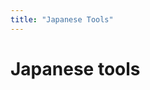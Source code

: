 ```yaml
---
title: "Japanese Tools"
---
```


# Japanese tools

<CardGrid :columns="2">

  <CustomCard
    icon='<svg width="56" height="56" viewBox="0 0 56 56" xmlns="http://www.w3.org/2000/svg"><path fill="currentColor" d="M11.505 56h21.4c4.561 0 6.721-2.314 6.721-6.92v-4.077h4.298c4.54 0 6.81-2.314 6.81-6.92V6.92c0-4.606-2.27-6.92-6.81-6.92h-21.29c-4.54 0-6.831 2.314-6.831 6.92v4.077h-4.298c-4.54 0-6.832 2.314-6.832 6.92V49.08c0 4.628 2.292 6.92 6.832 6.92M27.902 7.78c-.97 0-1.41-.64-1.41-1.3v-.464c0-.683.44-1.3 1.41-1.3h10.755c.947 0 1.41.617 1.41 1.3v.463c0 .662-.463 1.3-1.41 1.3Zm-16.22 44.672c-2.27 0-3.46-1.234-3.46-3.438V17.96c0-2.16 1.19-3.415 3.481-3.415h7.648v12.782c0 2.777 1.41 4.143 4.143 4.143h12.584v17.543c0 2.204-1.19 3.438-3.482 3.438Zm12.23-24.309c-.88 0-1.233-.352-1.233-1.212V15.23l12.716 12.914Z"/></svg>'
    details="Extracts text from Visual Novels"
    title='Textractor'
    link="textractor"
  />

  <CustomCard
    icon='<svg width="24" height="24" viewBox="0 0 24 24" xmlns="http://www.w3.org/2000/svg"><path fill="none" stroke="currentColor" stroke-linecap="round" stroke-linejoin="round" stroke-width="2" d="M14 7h3a1 1 0 0 1 0 10h-3m-4 0H7A1 1 0 0 1 7 7h3m-2 5h8"/></svg>'
    title="H-codes"
    details="Hook codes to use with Textractor"
    link="h-codes"
  />
  
  <CustomCard
    icon='<svg width="24" height="24" viewBox="0 0 24 24" xmlns="http://www.w3.org/2000/svg"><path fill="none" stroke="currentColor" stroke-linecap="round" stroke-linejoin="round" stroke-width="2" d="M14 7h3a1 1 0 0 1 0 10h-3m-4 0H7A1 1 0 0 1 7 7h3m-2 5h8"/></svg>'
    title="OCR"
    details="Use OCR to extract text from Visual Novelsr"
    link="ocr"
  />

</CardGrid>
